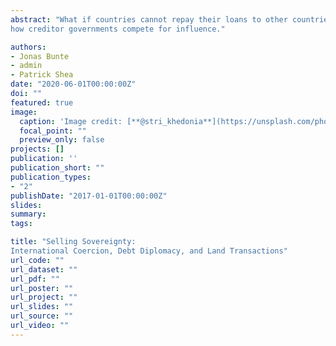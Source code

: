 ```yaml
---
abstract: "What if countries cannot repay their loans to other countries? Existing research often concentrates on the decision to default or not. In addition, much work has examined how states restructure debt or seek debt relief. We consider an additional debt management strategy: repaying loans with land. When Sri Lanka found itself unable to repay a loan in 2015, it granted China a 99-year lease for a deep-sea port in return for a significant debt reduction. We examine the political dynamics that lead to such debt-for-land deals. We focus on the trade-offs implicit in the various policy options available. Our theory concerning debtor countries predicts that the political strength of interest groups (such as financial elites vs. workers) shape the likelihood that governments consider selling land to repay loans. Our statistical analysis suggests that an increase in political influence by Finance is associated with an increase likelihood of austerity measures and land deals but reduces the likelihood of default. In contrast, an increase in political influence by Labor corresponds with a lower likelihood of austerity measures and land deals, while default becomes more likely. We make three contributions. First, we develop a novel theoretical framework to simultaneously analyze governments’ choice among four interdependent debt management strategies (repayment, default, debt relief, and land deals). Second, we assembled a new dataset capturing instances in which governments voluntarily ceded control over land to other countries, totaling over 1,500 of land transactions. Third, our study sheds light on how debtor governments attempt to protect political sovereignty in a context of economic pressures and
how creditor governments compete for influence."

authors:
- Jonas Bunte
- admin
- Patrick Shea
date: "2020-06-01T00:00:00Z"
doi: ""
featured: true
image:
  caption: 'Image credit: [**@stri_khedonia**](https://unsplash.com/photos/Olki5QpHxts)'
  focal_point: ""
  preview_only: false
projects: []
publication: ''
publication_short: ""
publication_types: 
- "2"
publishDate: "2017-01-01T00:00:00Z"
slides: 
summary: 
tags:

title: "Selling Sovereignty:
International Coercion, Debt Diplomacy, and Land Transactions"
url_code: ""
url_dataset: ""
url_pdf: ""
url_poster: ""
url_project: ""
url_slides: ""
url_source: ""
url_video: ""
---
```


 

